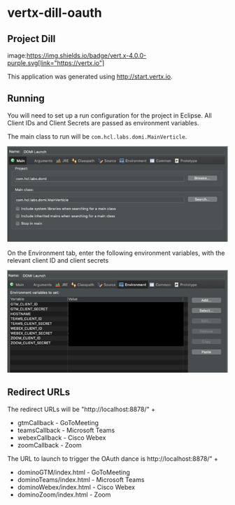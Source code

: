 # vertx-dill-oauth

## Project Dill

image:https://img.shields.io/badge/vert.x-4.0.0-purple.svg[link="https://vertx.io"]

This application was generated using http://start.vertx.io.

## Running

You will need to set up a run configuration for the project in Eclipse. All Client IDs and Client Secrets are passed as environment variables.

The main class to run will be `com.hcl.labs.domi.MainVerticle`.

![Args](images/launch_main.png)

On the Environment tab, enter the following environment variables, with the relevant client ID and client secrets

![Envs](images/launch_envs.png)

## Redirect URLs

The redirect URLs will be "http://localhost:8878/" +  
- gtmCallback - GoToMeeting
- teamsCallback - Microsoft Teams
- webexCallback - Cisco Webex
- zoomCallback - Zoom

The URL to launch to trigger the OAuth dance is http://localhost:8878/" +  
- dominoGTM/index.html - GoToMeeting
- dominoTeams/index.html - Microsoft Teams
- dominoWebex/index.html - Cisco Webex
- dominoZoom/index.html - Zoom
